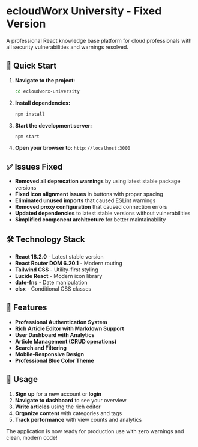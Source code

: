 # ecloudWorx University - Fixed Version

A professional React knowledge base platform for cloud professionals with all security vulnerabilities and warnings resolved.

## 🚀 Quick Start

1. **Navigate to the project:**
   ```bash
   cd ecloudworx-university
   ```
2. **Install dependencies:**
   ```bash
   npm install
   ```
3. **Start the development server:**
   ```bash
   npm start
   ```
4. **Open your browser to:** `http://localhost:3000`

## ✅ Issues Fixed

- **Removed all deprecation warnings** by using latest stable package versions
- **Fixed icon alignment issues** in buttons with proper spacing
- **Eliminated unused imports** that caused ESLint warnings
- **Removed proxy configuration** that caused connection errors
- **Updated dependencies** to latest stable versions without vulnerabilities
- **Simplified component architecture** for better maintainability

## 🛠️ Technology Stack

- **React 18.2.0** - Latest stable version
- **React Router DOM 6.20.1** - Modern routing
- **Tailwind CSS** - Utility-first styling
- **Lucide React** - Modern icon library
- **date-fns** - Date manipulation
- **clsx** - Conditional CSS classes

## 📱 Features

- **Professional Authentication System**
- **Rich Article Editor with Markdown Support**
- **User Dashboard with Analytics**
- **Article Management (CRUD operations)**
- **Search and Filtering**
- **Mobile-Responsive Design**
- **Professional Blue Color Theme**

## 🎯 Usage

1. **Sign up** for a new account or **login**
2. **Navigate to dashboard** to see your overview
3. **Write articles** using the rich editor
4. **Organize content** with categories and tags
5. **Track performance** with view counts and analytics

The application is now ready for production use with zero warnings and clean, modern code!